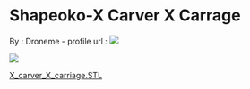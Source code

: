 Shapeoko-X Carver X Carrage
===========================

By : Droneme - profile url : [![](https://cdn.thingiverse.com/renders/ec/7f/71/25/41/me_thumb_medium.jpg)](https://www.thingiverse.com/Droneme)  
  
[![](https://cdn.thingiverse.com/renders/ce/51/a6/82/88/X_carver_X_carriage_thumb_medium.jpg)](https://cdn.thingiverse.com/renders/ce/51/a6/82/88/X_carver_X_carriage_thumb_medium.jpg)

[X\_carver\_X\_carriage.STL](https://www.thingiverse.com/thing:710503)